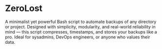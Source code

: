 # ZeroLost
A minimalist yet powerful Bash script to automate backups of any directory or project. Designed with simplicity, modularity, and real-world reliability in mind — this script compresses, timestamps, and stores your backups like a pro. Ideal for sysadmins, DevOps engineers, or anyone who values their data.
